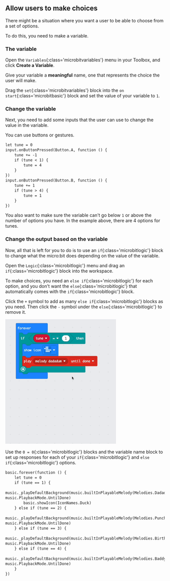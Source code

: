 ## Allow users to make choices

There might be a situation where you want a user to be able to choose from a set of options. 

To do this, you need to make a variable. 

### The variable

Open the `Variables`{:class='microbitvariables'} menu in your Toolbox, and click **Create a Variable**. 

Give your variable a **meaningful** name, one that represents the choice the user will make. 

Drag the `set`{:class='microbitvariables'} block into the `on start`{:class='microbitbasic'} block and set the value of your variable to `1`.

### Change the variable

Next, you need to add some inputs that the user can use to change the value in the variable.

You can use buttons or gestures. 

```microbit
let tune = 0
input.onButtonPressed(Button.A, function () {
    tune += -1
    if (tune < 1) {
        tune = 4
    }
})
input.onButtonPressed(Button.B, function () {
    tune += 1
    if (tune > 4) {
        tune = 1
    }
})
```

You also want to make sure the variable can't go below `1` or above the number of options you have. In the example above, there are 4 options for tunes.

### Change the output based on the variable

Now, all that is left for you to do is to use an `if`{:class='microbitlogic'} block to change what the micro:bit does depending on the value of the variable. 

Open the `Logic`{:class='microbitlogic'} menu and drag an `if`{:class='microbitlogic'} block into the workspace. 

To make choices, you need an `else if`{:class='microbitlogic'} for each option, and you don't want the `else`{:class='microbitlogic'} that automatically comes with the `if`{:class='microbitlogic'} block. 

Click the `+` symbol to add as many `else if`{:class='microbitlogic'} blocks as you need. Then click the `-` symbol under the `else`{:class='microbitlogic'} to remove it. 

<img src="images/elseif-blocks.gif" alt="An animation showing the + symbol being used to add three 'else if' sections. Finally, the 'else' is removed from the end by clicking the '-' symbol next to it." width="350"/>

Use the `0 = 0`{:class='microbitlogic'} blocks and the variable name block to set up responses for each of your `if`{:class='microbitlogic'} and `else if`{:class='microbitlogic'} options. 

```microbit
basic.forever(function () {
    let tune = 0
    if (tune == 1) {
        music._playDefaultBackground(music.builtInPlayableMelody(Melodies.Dadadadum), music.PlaybackMode.UntilDone)
        basic.showIcon(IconNames.Duck)
    } else if (tune == 2) {
        music._playDefaultBackground(music.builtInPlayableMelody(Melodies.Punchline), music.PlaybackMode.UntilDone)
    } else if (tune == 3) {
        music._playDefaultBackground(music.builtInPlayableMelody(Melodies.Birthday), music.PlaybackMode.UntilDone)
    } else if (tune == 4) {
        music._playDefaultBackground(music.builtInPlayableMelody(Melodies.Baddy), music.PlaybackMode.UntilDone)
    }
})
```
